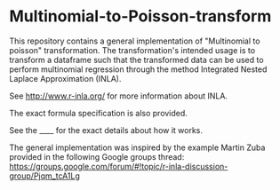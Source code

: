 # Multinomial-to-Poisson-transform

This repository contains a general implementation of "Multinomial to poisson" transformation.
The transformation's intended usage is to transform a dataframe such that the transformed data can be used to perform multinomial regression through the method Integrated Nested Laplace Approximation (INLA).

See http://www.r-inla.org/ for more information about INLA.

The exact formula specification is also provided.

See the ____ for the exact details about how it works.

The general implementation was inspired by the example Martin Zuba provided in the following Google groups thread:
https://groups.google.com/forum/#!topic/r-inla-discussion-group/Pjqm_tcA1Lg
